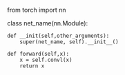from torch import nn

class net_name(nn.Module):

    def __init(self,other_arguments):
        super(net_name, self).__init__()
        
    def forward(self,x):
        x = self.convl(x)
        return x
